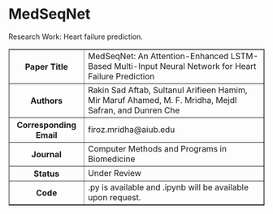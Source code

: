 # MedSeqNet
Research Work: Heart failure prediction.

<table border="1">
  <tr>
    <th>Paper Title</th>
    <td>MedSeqNet: An Attention-Enhanced LSTM-Based Multi-Input Neural Network for Heart Failure Prediction</td>
  </tr>
  <tr>
    <th>Authors</th>
    <td>Rakin Sad Aftab, Sultanul Arifieen Hamim, Mir Maruf Ahamed, M. F. Mridha, Mejdl Safran, and Dunren Che</td>
  </tr>
  <tr>
    <th>Corresponding Email</th>
    <td>firoz.mridha@aiub.edu</td>
  </tr>
  <tr>
    <th>Journal</th>
    <td>Computer Methods and Programs in Biomedicine</td>
  </tr>
  <tr>
    <th>Status</th>
    <td>Under Review</td>
  </tr>
  <tr>
    <th>Code</th>
    <td>.py is available and .ipynb will be available upon request.</td>
  </tr>
</table>
